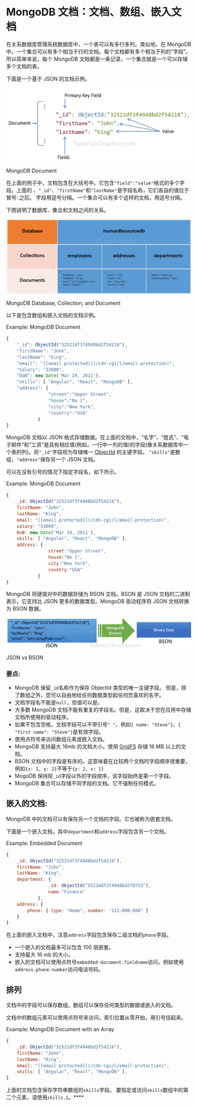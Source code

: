 # MongoDB 文档：文档、数组、嵌入文档



在关系数据库管理系统数据库中，一个表可以有多行多列。类似地，在 MongoDB 中，一个集合可以有多个相当于行的文档。每个文档都有多个相当于列的“字段”。所以简单来说，每个 MongoDB 文档都是一条记录，一个集合就是一个可以存储多个文档的表。

下面是一个基于 JSON 的文档示例。

![](img/f73fdebc6496953cf55d6e49f93a1324.png) 

MongoDB Document



在上面的例子中，文档包含在大括号中。它包含`"field":"value"`格式的多个字段。上面的 、`"_id"`、`"firstName"`和`"lastName"`是字段名称，它们各自的值位于冒号`:`之后。 字段用逗号分隔。一个集合可以有多个这样的文档，用逗号分隔。

下图说明了数据库、集合和文档之间的关系。

![](img/1288f3e158c4847ac5727817f12180b2.png) 

MongoDB Database, Collection, and Document



以下是包含数组和嵌入文档的文档示例。

Example: MongoDB Document 

```js
{
    "_id": ObjectId("32521df3f4948bd2f54218"),
    "firstName": "John",
    "lastName": "King",
    "email": "[[email protected]](/cdn-cgi/l/email-protection)",
    "salary": "33000",
    "DoB": new Date('Mar 24, 2011'),
    "skills": [ "Angular", "React", "MongoDB" ],
    "address": { 
                "street":"Upper Street",
                "house":"No 1",
                "city":"New York",
                "country":"USA"
            }
} 
```

MongoDB 文档以 JSON 格式存储数据。在上面的文档中，“名字”、“姓氏”、“电子邮件”和“工资”是具有相应值(例如，一行中一列的值)的字段(像关系数据库中一个表的列)。将`"_id"`字段视为存储唯一 [ObjectId](https://docs.mongodb.com/manual/reference/bson-types/#std-label-objectid) 的主键字段。 `"skills"`是数组，`"address"`保存另一个 JSON 文档。

可以在没有引号的情况下指定字段名，如下所示。

Example: MongoDB Document 

```js
{
    _id: ObjectId("32521df3f4948bd2f54218"),
    firstName: "John",
    lastName: "King",
    email: "[[email protected]](/cdn-cgi/l/email-protection)",
    salary: "33000",
    DoB: new Date('Mar 24, 2011'),
    skills: [ "Angular", "React", "MongoDB" ],
    address: { 
                street:"Upper Street",
                house:"No 1",
                city:"New York",
                country:"USA"
            }
} 
```

MongoDB 将键值对中的数据存储为 BSON 文档。BSON 是 JSON 文档的二进制表示，它支持比 JSON 更多的数据类型。MongoDB 驱动程序将 JSON 文档转换为 BSON 数据。

![](img/7451888e968e392e0ddf2169d11a6c8d.png) 

JSON vs BSON



### 要点:

*   MongoDB 保留`_id`名称作为保存 ObjectId 类型的唯一主键字段。 但是，除了数组之外，您可以自由地给任何数据类型起任何您喜欢的名字。
*   文档字段名不能是`null`，但值可以是。
*   大多数 MongoDB 文档不能有重复的字段名。但是，这取决于您在应用中存储文档所使用的驱动程序。
*   如果不包含空格，文档字段可以不带引号`" "`，例如`{ name: "Steve"}`、`{ "first name": "Steve"}`是有效字段。
*   使用点符号来访问数组元素或嵌入文档。
*   MongoDB 支持最大 16mb 的文档大小。使用 [GridFS](https://docs.mongodb.com/manual/core/gridfs/) 存储 16 MB 以上的文档。
*   BSON 文档中的字段是有序的。这意味着在比较两个文档时字段顺序很重要，例如`{x: 1, y: 2}`不等于`{y: 2, x: 1}`
*   MogoDB 保持除`_id`字段以外的字段顺序，该字段始终是第一个字段。
*   MongoDB 集合可以存储不同字段的文档。它不强制任何模式。

## 嵌入的文档:

MongoDB 中的文档可以有保存另一个文档的字段。它也被称为嵌套文档。

下面是一个嵌入文档，其中`department`和`address`字段包含另一个文档。

Example: Embedded Document 

```js
{
    _id: ObjectId("32521df3f4948bd2f54218"),
    firstName: "John",
    lastName: "King",
    department: { 
                _id: ObjectId("55214df3f4948bd2f8753"), 
                name:"Finance"
            },
    address: {
        phone: { type: "Home", number: "111-000-000" }
    }
} 
```

在上面的嵌入文档中，注意`address`字段包含保存二级文档的`phone`字段。

*   一个嵌入的文档最多可以包含 100 层嵌套。
*   支持最大 16 mb 的大小。
*   嵌入的文档可以使用点符号`embedded-document.fieldname`访问，例如使用`address.phone.number`访问电话号码。

## 排列

文档中的字段可以保存数组。数组可以保存任何类型的数据或嵌入的文档。

文档中的数组元素可以使用点符号来访问，索引位置从零开始，用引号括起来。

Example: MongoDB Document with an Array 

```js
{
    _id: ObjectId("32521df3f4948bd2f54218"),
    firstName: "John",
    lastName: "King",
    email: "[[email protected]](/cdn-cgi/l/email-protection)",
    skills: [ "Angular", "React", "MongoDB" ],
} 
```

上面的文档包含保存字符串数组的`skills`字段。 要指定或访问`skills`数组中的第二个元素，请使用`skills.1`。****